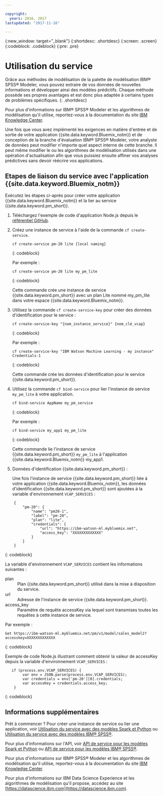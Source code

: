 ```yaml
---

copyright:
  years: 2016, 2017
lastupdated: "2017-11-16"

---
```


{:new_window: target="_blank"}
{:shortdesc: .shortdesc}
{:screen: .screen}
{:codeblock: .codeblock}
{:pre: .pre}

# Utilisation du service

Grâce aux méthodes de modélisation de la palette de modélisation IBM® SPSS® Modeler, vous pouvez extraire de vos données de nouvelles informations et développer ainsi des modèles prédictifs. Chaque méthode possède ses propres avantages et est donc plus adaptée à certains types de problèmes spécifiques.
{: .shortdesc}

Pour plus d'informations sur IBM® SPSS® Modeler et les algorithmes de modélisation qu'il utilise, reportez-vous à la documentation du site [IBM Knowledge Center](https://www.ibm.com/support/knowledgecenter/SS3RA7).

Une fois que vous avez implémenté les exigences en matière d'entrée et de sortie de votre application {{site.data.keyword.Bluemix_notm}} et de conception de la branche d'évaluation IBM® SPSS® Modeler, votre analyste de données peut modifier n'importe quel aspect interne de cette branche. Il peut même modifier le ou les algorithmes de modélisation utilisés dans une opération d'actualisation afin que vous puissiez ensuite affiner vos analyses prédictives sans devoir réécrire vos applications.


## Etapes de liaison du service avec l'application {{site.data.keyword.Bluemix_notm}}

Exécutez les étapes ci-après pour créer votre application {{site.data.keyword.Bluemix_notm}} et la lier au service {{site.data.keyword.pm_short}}.

1. Téléchargez l'exemple de code d'application Node.js depuis le [référentiel GitHub](https://github.com/pmservice/customer-satisfaction-prediction).

2. Créez une instance de service à l'aide de la commande `cf create-service`.

   ```
   cf create-service pm-20 lite {local naming}
   ```
   {: codeblock}

   Par exemple :

   ```
   cf create-service pm-20 lite my_pm_lite
   ```
   {: codeblock}

   Cette commande crée une instance de service {{site.data.keyword.pm_short}} avec un plan Lite nommé my_pm_lite dans votre espace {{site.data.keyword.Bluemix_notm}}.

3. Utilisez la commande `cf create-service-key` pour créer des données d'identification pour le service :

   ```
   cf create-service-key "{nom_instance_service}" {nom_clé_vcap}
   ```
   {: codeblock}

   Par exemple :

   ```
   cf create-service-key "IBM Watson Machine Learning - my instance" Credentials-1
   ```
   {: codeblock}

   Cette commande crée les données d'identification pour le service {{site.data.keyword.pm_short}}.

4. Utilisez la commande `cf bind-service` pour lier l'instance de service `my_pm_lite` à votre application.

   ```
   cf bind-service AppName my_pm_service
   ```
   {: codeblock}

   Par exemple :

   ```
   cf bind-service my_app1 my_pm_lite
   ```
   {: codeblock}

   Cette commande lie l'instance de service {{site.data.keyword.pm_short}} `my_pm_lite` à l'application {{site.data.keyword.Bluemix_notm}} my_app1.

5. Données d'identification {{site.data.keyword.pm_short}} :

   Une fois l'instance de service {{site.data.keyword.pm_short}} liée à votre application {{site.data.keyword.Bluemix_notm}}, les données d'identification {{site.data.keyword.pm_short}} sont ajoutées à la variable d'environnement `VCAP_SERVICES` :

```
    {   
        "pm-20": {
            "name": "pm20-1",
            "label": "pm-20",
            "plan": "lite",
            "credentials": {
                "url": "https://ibm-watson-ml.mybluemix.net",
                "access_key": "XXXXXXXXXXXXX"
            }
        }       
    }
```
{: codeblock}

   La variable d'environnement `VCAP_SERVICES` contient les informations suivantes :

   <dl>

   <dt>plan</dt>
   <dd>Plan {{site.data.keyword.pm_short}} utilisé dans la mise à disposition du service.</dd>

   <dt>url</dt>
   <dd>Adresse de l'instance de service {{site.data.keyword.pm_short}}.</dd>

   <dt>access_key</dt>
   <dd>Paramètre de requête accessKey via lequel sont transmises toutes les requêtes à cette instance de service.</dd>

   </dl>

Par exemple :             

```
Get https://ibm-watson-ml.mybluemix.net/pm/v1/model/sales_model2?accesskey=XXXXXXXXXXXXX
```
{: codeblock}

   Exemple de code Node.js illustrant comment obtenir la valeur de accessKey depuis la variable d'environnement `VCAP_SERVICES` :

```
   if (process.env.VCAP_SERVICES) {
        var env = JSON.parse(process.env.VCAP_SERVICES);
        var credentials = env['pm-20'][0].credentials;
        var accessKey = credentials.access_key;
    }
```
{: codeblock}

## Informations supplémentaires

Prêt à commencer ? Pour créer une instance de service ou lier une application, voir [Utilisation du service avec des modèles Spark et Python](using_pm_service_dsx.html) ou [Utilisation du service avec des modèles IBM® SPSS®](using_pm_service.html).

Pour plus d'informations sur l'API, voir [API de service pour les modèles Spark et Python](pm_service_api_spark.html) ou [API de service pour les modèles IBM® SPSS®](pm_service_api_spss.html).

Pour plus d'informations sur IBM® SPSS® Modeler et les algorithmes de modélisation qu'il utilise, reportez-vous à la documentation du site [IBM Knowledge Center](https://www.ibm.com/support/knowledgecenter/SS3RA7).

Pour plus d'informations sur IBM Data Science Experience et les algorithmes de modélisation qu'il propose, accédez au site [https://datascience.ibm.com](https://datascience.ibm.com).

